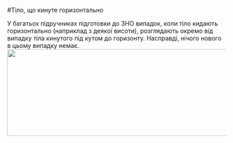 #Тiло, що кинуте горизонтально

<div class="space">У багатьох пiдручниках пiдготовки до ЗНО випадок, коли тiло кидають горизонтально (наприклад з деякої висоти), розглядають окремо вiд випадку тiла кинутого
пiд кутом до горизонту. Насправдi, нiчого нового в цьому випадку немає.</div>
<img class="image" width="600" height="200" src="https://rawgit.com/chudaol/ed-era-book-physics/master/images/chapter_3/7.png" />